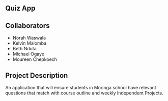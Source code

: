 ## Quiz App
## Collaborators
* Norah Waswala
* Kelvin Malomba
* Beth Nduta
* Michael Ogaye
* Moureen Chepkoech
## Project Description
An application that will ensure students in Moringa school have relevant questions that match with course outline and weekly Independent Projects.
